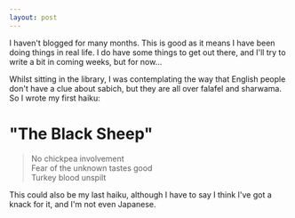 ```yaml
---
layout: post
---
```

I haven't blogged for many months. This is good as it means I have been
doing things in real life. I do have some things to get out there, and
I'll try to write a bit in coming weeks, but for now...

Whilst sitting in the library, I was contemplating the way that English
people don't have a clue about sabich, but they are all over falafel and
sharwama. So I wrote my first haiku:

# "The Black Sheep"

> No chickpea involvement  
> Fear of the unknown tastes good  
> Turkey blood unspilt

This could also be my last haiku, although I have to say I think I've
got a knack for it, and I'm not even Japanese.
